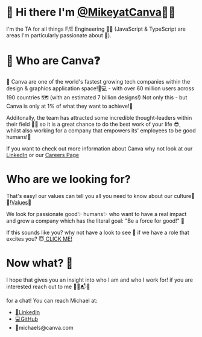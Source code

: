 <h1> 👋 Hi there I'm <a href="https://github.com/MikeyatCanva">@MikeyatCanva</a>🧑‍🚀</h1> 
<p> 
I'm the TA for all things F/E Engineering 🧑‍💻 (JavaScript & TypeScript are areas I'm particularly passionate about 💞).
</p> 

<h1>🙋 Who are Canva❓</h1> 

<p>
🚀 Canva are one of the world's fastest growing tech companies within the design & graphics application space!📱💻 - with over 60 million users across 190 countries 🗺 (with an estimated 7 billion designs!)
Not only this - but Canva is only at 1% of what they want to achieve!💫

Additonally, the team has attracted some incredible thought-leaders within their field 🧑‍🚀 so it is a great chance to do the best work of your life 😎, whilst also working for a company that empowers its' employees to be good humans!🥰

If you want to check out more information about Canva why not look at our <a href="https://www.linkedin.com/company/canva/about/">LinkedIn</a> or our <a href="https://www.canva.com/careers/">Careers Page</a>
</p>

<h1> Who are we looking for? </h1>
<p> 
That's easy! our values can tell you all you need to know about our culture🥰💌!<a href="https://www.canva.com/careers/why-canva/">Values</a>💞
  
We look for passionate good✨ humans✨ who want to have a real impact and grow a company which has the literal goal: "Be a force for good!" 🌇

If this sounds like you? why not have a look to see 👀 if we have a role that excites you? 😇<a href="https://www.canva.com/careers/jobs/?team=engineering&specialty=frontend-development"> CLICK ME! </a>
<h1> Now what? 🌱 </h1>

<p>
I hope that gives you an insight into who I am and who I work for! if you are interested reach out to me 🧑‍🚀📬💌

for a chat! 
You can reach Michael at:

<ul>
  <li><a href="https://www.linkedin.com/in/%F0%9F%A7%91%E2%80%8D%F0%9F%9A%80-michael-sarchet-a338b4115/">💬LinkedIn</a></li>
  <li><a href="https://github.com/MikeyatCanva">💻GitHub</a></li>
  <li>📧michaels@canva.com</li>
</ul>
</p>
